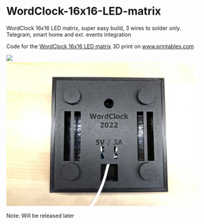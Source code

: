 # WordClock-16x16-LED-matrix

WordClock 16x16 LED matrix, super easy build, 3 wires to solder only. Telegram, smart home and ext. events integration

Code for the <a href="https://www.printables.com/model/282751-wordclock-16x16-led-matrix">WordClock 16x16 LED matrix</a> 3D print on <a href="https://www.printables.com">www.printables.com</a>

<img src="./CFED30D8-7587-4105-BF1A-866A40BA4E86.jpeg">

<img src="./CC987801-5183-4100-B63A-4F583443A737.jpeg">

Note: Will be released later
